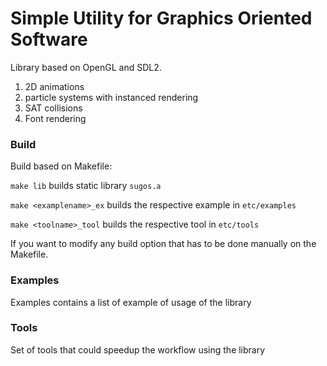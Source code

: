 # Simple Utility for Graphics Oriented Software 

Library based on OpenGL and SDL2.

1. 2D animations
2. particle systems with instanced rendering
3. SAT collisions
4. Font rendering

### Build

Build based on Makefile:

``` make lib ``` builds static library ```sugos.a```

``` make <examplename>_ex ``` builds the respective example in ```etc/examples```

``` make <toolname>_tool ``` builds the respective tool in ```etc/tools```

If you want to modify any build option that has to be done manually on the Makefile.

### Examples

Examples contains a list of example of usage of the library

### Tools

Set of tools that could speedup the workflow using the library
